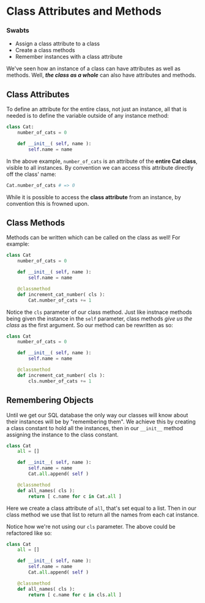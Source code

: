 # Class Attributes and Methods

### Swabts
- Assign a class attribute to a class
- Create a class methods
- Remember instances with a class attribute

We've seen how an instance of a class can have attributes as well as methods.  Well, ***the class as a whole*** can also have attributes and methods.

## Class Attributes
To define an attribute for the entire class, not just an instance, all that is needed is to define the variable outside of any instance method:

```python
class Cat:
    number_of_cats = 0

    def __init__( self, name ):
        self.name = name
```

In the above example, `number_of_cats` is an attribute of the **entire Cat class**, visible to all instances.  By convention we can access this attribute directly off the class' name:

```python
Cat.number_of_cats # => 0
```

While it is possible to access the **class attribute** from an instance, by convention this is frowned upon.

## Class Methods
Methods can be written which can be called on the class as well!  For example:

```python
class Cat
    number_of_cats = 0

    def __init__( self, name ):
        self.name = name

    @classmethod
    def increment_cat_number( cls ):
        Cat.number_of_cats += 1 
```

Notice the `cls` parameter of our class method.  Just like instnace methods being given the instance in the `self` parameter, class methods *give us the class* as the first argument.  So our method can be rewritten as so:

```python
class Cat
    number_of_cats = 0

    def __init__( self, name ):
        self.name = name

    @classmethod
    def increment_cat_number( cls ):
        cls.number_of_cats += 1 
```

## Remembering Objects
Until we get our SQL database the only way our classes will know about their instances will be by "remembering them".  We achieve this by creating a class constant to hold all the instances, then in our `__init__` method assigning the instance to the class constant.

```python
class Cat
    all = []

    def __init__( self, name ):
        self.name = name
        Cat.all.append( self )

    @classmethod
    def all_names( cls ):
        return [ c.name for c in Cat.all ]
```

Here we create a class attribute of `all`, that's set equal to a list.  Then in our class method we use that list to return all the names from each cat instance.

Notice how we're not using our `cls` parameter.  The above could be refactored like so:

```python
class Cat
    all = []

    def __init__( self, name ):
        self.name = name
        Cat.all.append( self )

    @classmethod
    def all_names( cls ):
        return [ c.name for c in cls.all ]
```
